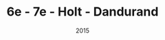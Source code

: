 ---
title: 6e - 7e - Holt - Dandurand
date: '2015'
type: ruelle_verte
district: rosemont
fill: [{"lat":45.549729,"lng":-73.580424},{"lat":45.550285,"lng":-73.580097},{"lat":45.549586,"lng":-73.57771},{"lat":45.549019,"lng":-73.578053}]
---
